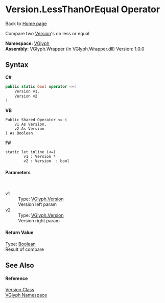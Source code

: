 # Version.LessThanOrEqual Operator 
Back to <a href="Home.md">Home page</a> 

Compare two <a href="T_VGlyph_Version.md">Version</a>'s on less or equal

**Namespace:**&nbsp;<a href="N_VGlyph.md">VGlyph</a><br />**Assembly:**&nbsp;VGlyph.Wrapper (in VGlyph.Wrapper.dll) Version: 1.0.0

## Syntax

**C#**<br />
``` C#
public static bool operator <=(
	Version v1,
	Version v2
)
```

**VB**<br />
``` VB
Public Shared Operator <= ( 
	v1 As Version,
	v2 As Version
) As Boolean
```

**F#**<br />
``` F#
static let inline (<=)
        v1 : Version * 
        v2 : Version  : bool
```


#### Parameters
&nbsp;<dl><dt>v1</dt><dd>Type: <a href="T_VGlyph_Version.md">VGlyph.Version</a><br />Version left param</dd><dt>v2</dt><dd>Type: <a href="T_VGlyph_Version.md">VGlyph.Version</a><br />Version right param</dd></dl>

#### Return Value
Type: <a href="http://msdn2.microsoft.com/en-us/library/a28wyd50" target="_blank">Boolean</a><br />Result of compare

## See Also


#### Reference
<a href="T_VGlyph_Version.md">Version Class</a><br /><a href="N_VGlyph.md">VGlyph Namespace</a><br />